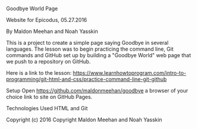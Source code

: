 Goodbye World Page

Website for Epicodus, 05.27.2016

By Maldon Meehan and Noah Yasskin

This is a project to create a simple page saying Goodbye in several languages. The lesson was to begin practicing the command line, Git commands and GitHub set up by building a "Goodbye World" web page that we push to a repository on GitHub.

Here is a link to the lesson: https://www.learnhowtoprogram.com/intro-to-programming/git-html-and-css/practice-command-line-git-github

Setup Open https://github.com/maldonmeehan/goodbye a browser of your choice link to site on GitHub Pages.

Technologies Used HTML and Git

Copyright (c) 2016 Copyright Maldon Meehan and Noah Yasskin
